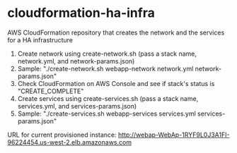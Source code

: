 # cloudformation-ha-infra
AWS CloudFormation repository that creates the network and the services for a HA infrastructure

1. Create network using create-network.sh (pass a stack name, network.yml, and network-params.json) 
2. Sample: "./create-network.sh webapp-network network.yml network-params.json"
3. Check CloudFormation on AWS Console and see if stack's status is "CREATE_COMPLETE"
4. Create services using create-services.sh (pass a stack name, services.yml, and services-params.json)
5. Sample: "./create-services.sh webapp-services services.yml services-params.json"

URL for current provisioned instance: http://webap-WebAp-1RYF9L0J3A1FI-96224454.us-west-2.elb.amazonaws.com
